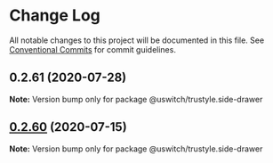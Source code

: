 # Change Log

All notable changes to this project will be documented in this file.
See [Conventional Commits](https://conventionalcommits.org) for commit guidelines.

## 0.2.61 (2020-07-28)

**Note:** Version bump only for package @uswitch/trustyle.side-drawer





## [0.2.60](https://github.com/uswitch/trustyle/compare/@uswitch/trustyle.side-drawer@0.2.59...@uswitch/trustyle.side-drawer@0.2.60) (2020-07-15)

**Note:** Version bump only for package @uswitch/trustyle.side-drawer
